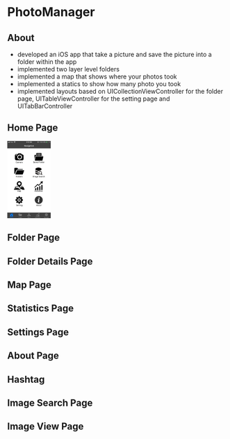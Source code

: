# PhotoManager
## About
- developed an iOS app that take a picture and save the picture into a folder within the app
- implemented two layer level folders
- implemented a map that shows where your photos took
- implemented a statics to show how many photo you took
- implemented layouts based on UICollectionViewController for the folder page, UITableViewController for the setting page and UITabBarController


## Home Page
<img src="images/home.png" width="100px">

## Folder Page

## Folder Details Page

## Map Page

## Statistics Page

## Settings Page

## About Page

## Hashtag

## Image Search Page

## Image View Page




